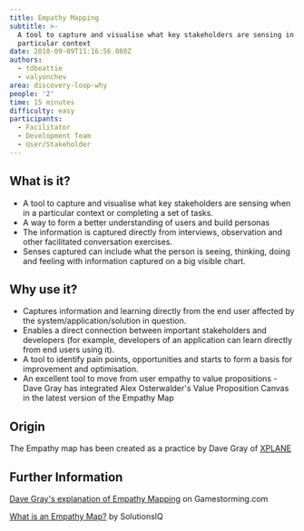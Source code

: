 ```yaml
---
title: Empathy Mapping
subtitle: >-
  A tool to capture and visualise what key stakeholders are sensing in a
  particular context
date: 2018-09-09T11:16:56.080Z
authors:
  - tdbeattie
  - valyonchev
area: discovery-loop-why
people: '2'
time: 15 minutes
difficulty: easy
participants:
  - Facilitator
  - Development Team
  - User/Stakeholder
---
```

## What is it?

* A tool to capture and visualise what key stakeholders are sensing when in a particular context or completing a set of tasks.
* A way to form a better understanding of users and build personas
* The information is captured directly from interviews, observation and other facilitated conversation exercises.
* Senses captured can include what the person is seeing, thinking, doing and feeling with information captured on a big visible chart.



## Why use it?

* Captures information and learning directly from the end user affected by the system/application/solution in question.
* Enables a direct connection between important stakeholders and developers (for example, developers of an application can learn directly from end users using it).
* A tool to identify pain points, opportunities and starts to form a basis for improvement and optimisation. 
* An excellent tool to move from user empathy to value propositions - Dave Gray has integrated Alex Osterwalder's Value Proposition Canvas in the latest version of the Empathy Map



## Origin

The Empathy map has been created as a practice by Dave Gray of [XPLANE](http://www.xplane.com/)



## Further Information

[Dave Gray's explanation of Empathy Mapping](https://gamestorming.com/empathy-mapping/) on Gamestorming.com

[What is an Empathy Map?](https://www.solutionsiq.com/resource/blog-post/what-is-an-empathy-map/) by SolutionsIQ
